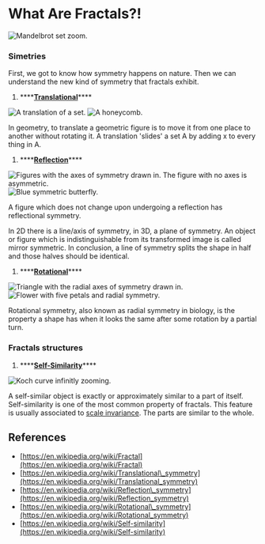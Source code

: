 # What Are Fractals?!

![Mandelbrot set zoom.](.gitbook/assets/Mandelbrot_sequence_new.gif)

### Simetries

First, we got to know how symmetry happens on nature. Then we can understand the new kind of symmetry that fractals exhibit.

1. \*\*\*\*[**Translational**](https://en.wikipedia.org/wiki/Translational_symmetry)\*\*\*\*

 ![A translation of a set.](.gitbook/assets/Translation_of_a_set.svg) ![A honeycomb.](.gitbook/assets/2268587409_45b9f80b0e_c.jpg)

In geometry, to translate a geometric figure is to move it from one place to another without rotating it. A translation 'slides' a set A by adding x to every thing in A.

1. \*\*\*\*[**Reflection**](https://en.wikipedia.org/wiki/Reflection_symmetry)\*\*\*\*

 ![Figures with the axes of symmetry drawn in. The figure with no axes is asymmetric.](.gitbook/assets/Symmetry.png) ![Blue symmetric butterfly.](.gitbook/assets/Blue_morpho_butterfly.jpg)

A figure which does not change upon undergoing a reflection has reflectional symmetry.

In 2D there is a line/axis of symmetry, in 3D, a plane of symmetry. An object or figure which is indistinguishable from its transformed image is called mirror symmetric. In conclusion, a line of symmetry splits the shape in half and those halves should be identical.

1. \*\*\*\*[**Rotational**](https://en.wikipedia.org/wiki/Rotational_symmetry)\*\*\*\*

 ![Triangle with the radial axes of symmetry drawn in.](.gitbook/assets/Group_action_on_equilateral_triangle.svg) ![Flower with five petals and radial symmetry.](.gitbook/assets/piqsels.com-id-smdgp.jpg)

Rotational symmetry, also known as radial symmetry in biology, is the property a shape has when it looks the same after some rotation by a partial turn.

### Fractals structures

1. \*\*\*\*[**Self-Similarity**](https://en.wikipedia.org/wiki/Self-similarity)\*\*\*\*

![Koch curve infinitly zooming.](.gitbook/assets/KochSnowGif16_800x500_2.gif)

A self-similar object is exactly or approximately similar to a part of itself. Self-similarity is one of the most common property of fractals. This feature is usually associated to [scale invariance](https://en.wikipedia.org/wiki/Scale_invariance). The parts are similar to the whole.

## References

* [https://en.wikipedia.org/wiki/Fractal](https://en.wikipedia.org/wiki/Fractal)
* [https://en.wikipedia.org/wiki/Translational\_symmetry](https://en.wikipedia.org/wiki/Translational_symmetry)
* [https://en.wikipedia.org/wiki/Reflection\_symmetry](https://en.wikipedia.org/wiki/Reflection_symmetry)
* [https://en.wikipedia.org/wiki/Rotational\_symmetry](https://en.wikipedia.org/wiki/Rotational_symmetry)
* [https://en.wikipedia.org/wiki/Self-similarity](https://en.wikipedia.org/wiki/Self-similarity)

